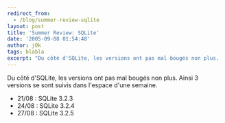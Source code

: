 ```yaml
---
redirect_from:
  - /blog/summer-review-sqlite
layout: post
title: 'Summer Review: SQLite'
date: '2005-09-08 01:54:48'
author: j0k
tags: blabla
excerpt: "Du côté d'SQLite, les versions ont pas mal bougés non plus.   Ainsi 3 versions se sont suivis dans l'espace d'une semaine.  \n  \n21/08 : SQLite 3.2.3   24/08 : SQLite 3.2.4   27/08 : SQLite 3.2.5"
---
```


Du côté d'SQLite, les versions ont pas mal bougés non plus.   Ainsi 3 versions se sont suivis dans l'espace d'une semaine.

* 21/08 : SQLite 3.2.3
* 24/08 : SQLite 3.2.4
* 27/08 : SQLite 3.2.5
